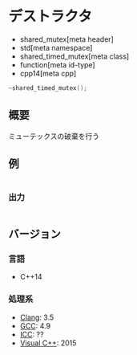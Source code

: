 # デストラクタ
* shared_mutex[meta header]
* std[meta namespace]
* shared_timed_mutex[meta class]
* function[meta id-type]
* cpp14[meta cpp]

```cpp
~shared_timed_mutex();
```

## 概要
ミューテックスの破棄を行う


## 例
```cpp
```

### 出力
```
```

## バージョン
### 言語
- C++14

### 処理系
- [Clang](/implementation.md#clang): 3.5
- [GCC](/implementation.md#gcc): 4.9
- [ICC](/implementation.md#icc): ??
- [Visual C++](/implementation.md#visual_cpp): 2015
